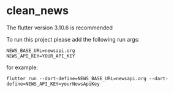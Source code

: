 # clean_news

The flutter version 3.10.6 is recommended

To run this project please add the following run args:

```
NEWS_BASE_URL=newsapi.org
NEWS_API_KEY=YOUR_API_KEY
```

for example:
```
flutter run --dart-define=NEWS_BASE_URL=newsapi.org --dart-define=NEWS_API_KEY=yourNewsApiKey
```
